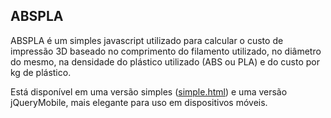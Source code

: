 ## ABSPLA

ABSPLA é um simples javascript utilizado para calcular o custo de impressão 3D baseado no comprimento do filamento utilizado, no diâmetro do mesmo, na densidade do plástico utilizado (ABS ou PLA) e do custo por kg de plástico.

Está disponível em uma versão simples (<a href="https://cdn.rawgit.com/Cliever/abspla/0386e172/simple.html">simple.html</a>) e uma versão jQueryMobile, mais elegante para uso em dispositivos móveis.
